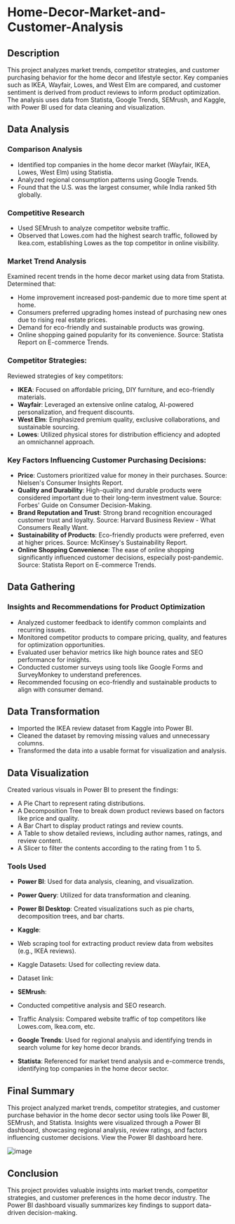 # Home-Decor-Market-and-Customer-Analysis

## Description
This project analyzes market trends, competitor strategies, and customer purchasing behavior for the home decor and lifestyle sector. Key companies such as IKEA, Wayfair, Lowes, and West Elm are compared, and customer sentiment is derived from product reviews to inform product optimization. The analysis uses data from Statista, Google Trends, SEMrush, and Kaggle, with Power BI used for data cleaning and visualization.

## Data Analysis

### Comparison Analysis

- Identified top companies in the home decor market (Wayfair, IKEA, Lowes, West Elm) using Statistia.
- Analyzed regional consumption patterns using Google Trends.
- Found that the U.S. was the largest consumer, while India ranked 5th globally.

### Competitive Research

- Used SEMrush to analyze competitor website traffic.
- Observed that Lowes.com had the highest search traffic, followed by Ikea.com, establishing Lowes as the top competitor in online visibility.

### Market Trend Analysis

Examined recent trends in the home decor market using data from Statista.
Determined that:
- Home improvement increased post-pandemic due to more time spent at home.
- Consumers preferred upgrading homes instead of purchasing new ones due to rising real estate prices.
- Demand for eco-friendly and sustainable products was growing.
- Online shopping gained popularity for its convenience.
Source: Statista Report on E-commerce Trends.

### Competitor Strategies:

Reviewed strategies of key competitors:
- **IKEA**: Focused on affordable pricing, DIY furniture, and eco-friendly materials.
- **Wayfair**: Leveraged an extensive online catalog, AI-powered personalization, and frequent discounts.
- **West Elm**: Emphasized premium quality, exclusive collaborations, and sustainable sourcing.
- **Lowes**: Utilized physical stores for distribution efficiency and adopted an omnichannel approach.

### Key Factors Influencing Customer Purchasing Decisions:

- **Price**: Customers prioritized value for money in their purchases.
Source: Nielsen's Consumer Insights Report.
- **Quality and Durability**: High-quality and durable products were considered important due to their long-term investment value.
Source: Forbes' Guide on Consumer Decision-Making.
- **Brand Reputation and Trust**: Strong brand recognition encouraged customer trust and loyalty.
Source: Harvard Business Review - What Consumers Really Want.
- **Sustainability of Products**: Eco-friendly products were preferred, even at higher prices.
Source: McKinsey's Sustainability Report.
- **Online Shopping Convenience**: The ease of online shopping significantly influenced customer decisions, especially post-pandemic.
Source: Statista Report on E-commerce Trends.

## Data Gathering

### Insights and Recommendations for Product Optimization

- Analyzed customer feedback to identify common complaints and recurring issues.
- Monitored competitor products to compare pricing, quality, and features for optimization opportunities.
- Evaluated user behavior metrics like high bounce rates and SEO performance for insights.
- Conducted customer surveys using tools like Google Forms and SurveyMonkey to understand preferences.
- Recommended focusing on eco-friendly and sustainable products to align with consumer demand.

## Data Transformation

- Imported the IKEA review dataset from Kaggle into Power BI.
- Cleaned the dataset by removing missing values and unnecessary columns.
- Transformed the data into a usable format for visualization and analysis.

## Data Visualization

Created various visuals in Power BI to present the findings:
- A Pie Chart to represent rating distributions.
- A Decomposition Tree to break down product reviews based on factors like price and quality.
- A Bar Chart to display product ratings and review counts.
- A Table to show detailed reviews, including author names, ratings, and review content.
- A Slicer to filter the contents according to the rating from 1 to 5.

### Tools Used

- **Power BI**:
Used for data analysis, cleaning, and visualization.

- **Power Query**:
Utilized for data transformation and cleaning.

- **Power BI Desktop**:
Created visualizations such as pie charts, decomposition trees, and bar charts.

- **Kaggle**:
- Web scraping tool for extracting product review data from websites (e.g., IKEA reviews).
- Kaggle Datasets: Used for collecting review data.

- Dataset link: 

- **SEMrush**:
- Conducted competitive analysis and SEO research.
- Traffic Analysis: Compared website traffic of top competitors like Lowes.com, Ikea.com, etc.

- **Google Trends**:
Used for regional analysis and identifying trends in search volume for key home decor brands.

- **Statista**:
Referenced for market trend analysis and e-commerce trends, identifying top companies in the home decor sector.

## Final Summary

This project analyzed market trends, competitor strategies, and customer purchase behavior in the home decor sector using tools like Power BI, SEMrush, and Statista. Insights were visualized through a Power BI dashboard, showcasing regional analysis, review ratings, and factors influencing customer decisions. View the Power BI dashboard here.

![image](https://github.com/user-attachments/assets/5b979e5d-9950-477c-808b-baac41326919)

## Conclusion

This project provides valuable insights into market trends, competitor strategies, and customer preferences in the home decor industry. The Power BI dashboard visually summarizes key findings to support data-driven decision-making.



